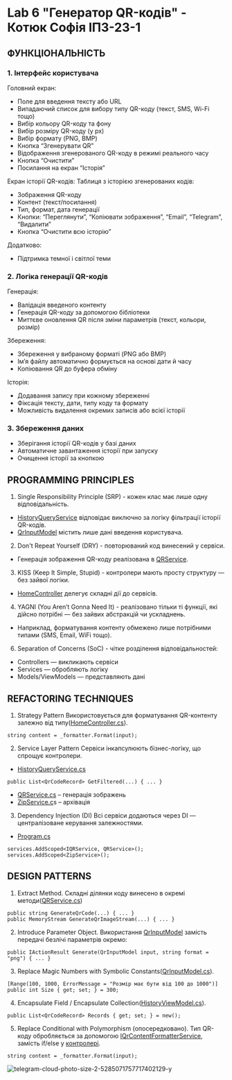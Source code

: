 # Lab 6 "Генератор QR-кодів" - Котюк Софія ІПЗ-23-1

## ФУНКЦІОНАЛЬНІСТЬ

### 1. Інтерфейс користувача

Головний екран:
- Поле для введення тексту або URL
- Випадаючий список для вибору типу QR-коду (текст, SMS, Wi-Fi тощо)
- Вибір кольору QR-коду та фону
- Вибір розміру QR-коду (у px)
- Вибір формату (PNG, BMP)
- Кнопка “Згенерувати QR”
- Відображення згенерованого QR-коду в режимі реального часу
- Кнопка “Очистити”
- Посилання на екран “Історія”

Екран історії QR-кодів:
Таблиця з історією згенерованих кодів:
  - Зображення QR-коду
  - Контент (текст/посилання)
  - Тип, формат, дата генерації
- Кнопки: “Переглянути”, “Копіювати зображення”, “Email”, “Telegram”, “Видалити”
- Кнопка “Очистити всю історію”

Додатково:
- Підтримка темної і світлої теми

### 2. Логіка генерації QR-кодів

Генерація:
- Валідація введеного контенту
- Генерація QR-коду за допомогою бібліотеки
- Миттєве оновлення QR після зміни параметрів (текст, кольори, розмір)
  
Збереження:
- Збереження у вибраному форматі (PNG або BMP)
- Ім’я файлу автоматично формується на основі дати й часу
- Копіювання QR до буфера обміну
  
Історія:
- Додавання запису при кожному збереженні
- Фіксація тексту, дати, типу коду та формату
- Можливість видалення окремих записів або всієї історії

### 3. Збереження даних

- Зберігання історії QR-кодів у базі даних
- Автоматичне завантаження історії при запуску
- Очищення історії за кнопкою


## PROGRAMMING PRINCIPLES

1. Single Responsibility Principle (SRP) - кожен клас має лише одну відповідальність.
-  [HistoryQueryService](https://github.com/KotiukSofiia/KPZ/blob/main/Lab%206/QrCodeGenerator/QrCodeGenerator/Services/HistoryQueryService.cs) відповідає виключно за логіку фільтрації історії QR-кодів.
-  [QrInputModel](https://github.com/KotiukSofiia/KPZ/blob/main/Lab%206/QrCodeGenerator/QrCodeGenerator/Models/QrInputModel.cs) містить лише дані введення користувача.

2. Don't Repeat Yourself (DRY) - повторюваний код винесений у сервіси.
- Генерація зображення QR-коду реалізована в [QRService](https://github.com/KotiukSofiia/KPZ/tree/main/Lab%206/QrCodeGenerator/QrCodeGenerator/Services).

3. KISS (Keep It Simple, Stupid) - контролери мають просту структуру — без зайвої логіки.
- [HomeController](https://github.com/KotiukSofiia/KPZ/blob/main/Lab%206/QrCodeGenerator/QrCodeGenerator/Controllers/HomeController.cs#L30-L64
) делегує складні дії до сервісів.

4. YAGNI (You Aren’t Gonna Need It) - реалізовано тільки ті функції, які дійсно потрібні — без зайвих абстракцій чи ускладнень.
- Наприклад, форматування контенту обмежено лише потрібними типами (SMS, Email, WiFi тощо).

6. Separation of Concerns (SoC) - чітке розділення відповідальностей:
- Controllers — викликають сервіси
- Services — обробляють логіку
- Models/ViewModels — представляють дані


## REFACTORING TECHNIQUES

1. Strategy Pattern
Використовується для форматування QR-контенту залежно від типу([HomeController.cs](https://github.com/KotiukSofiia/KPZ/blob/main/Lab%206/QrCodeGenerator/QrCodeGenerator/Controllers/HomeController.cs)).
```
string content = _formatter.Format(input);
```

2. Service Layer Pattern
Сервіси інкапсулюють бізнес-логіку, що спрощує контролери.
- [HistoryQueryService.cs](https://github.com/KotiukSofiia/KPZ/blob/main/Lab%206/QrCodeGenerator/QrCodeGenerator/Services/HistoryQueryService.cs)
```
public List<QrCodeRecord> GetFiltered(...) { ... }
```
- [QRService.cs](https://github.com/KotiukSofiia/KPZ/blob/main/Lab%206/QrCodeGenerator/QrCodeGenerator/Services/QRService.cs) – генерація зображень
- [ZipService.c](https://github.com/KotiukSofiia/KPZ/blob/main/Lab%206/QrCodeGenerator/QrCodeGenerator/Services/ZipService.cs)s – архівація

3. Dependency Injection (DI)
Всі сервіси додаються через DI — централізоване керування залежностями.
- [Program.cs](https://github.com/KotiukSofiia/KPZ/blob/main/Lab%206/QrCodeGenerator/QrCodeGenerator/Program.cs)
```
services.AddScoped<IQRService, QRService>();
services.AddScoped<ZipService>();
```


## DESIGN PATTERNS

1. Extract Method.
Складні ділянки коду винесено в окремі методи([QRService.cs](https://github.com/KotiukSofiia/KPZ/blob/main/Lab%206/QrCodeGenerator/QrCodeGenerator/Services/QRService.cs))

```
public string GenerateQrCode(...) { ... }
public MemoryStream GenerateQrImageStream(...) { ... }
```

2. Introduce Parameter Object.
Використання [QrInputModel](https://github.com/KotiukSofiia/KPZ/blob/main/Lab%206/QrCodeGenerator/QrCodeGenerator/Models/QrInputModel.cs) замість передачі безлічі параметрів окремо:
```
public IActionResult Generate(QrInputModel input, string format = "png") { ... }
```

3. Replace Magic Numbers with Symbolic Constants([QrInputModel.cs](https://github.com/KotiukSofiia/KPZ/blob/main/Lab%206/QrCodeGenerator/QrCodeGenerator/Models/QrInputModel.cs)).
```
[Range(100, 1000, ErrorMessage = "Розмір має бути від 100 до 1000")]
public int Size { get; set; } = 300;
```
4. Encapsulate Field / Encapsulate Collection([HistoryViewModel.cs](https://github.com/KotiukSofiia/KPZ/blob/main/Lab%206/QrCodeGenerator/QrCodeGenerator/Models/ViewModels/HistoryViewModel.cs)).
```
public List<QrCodeRecord> Records { get; set; } = new();
```
5. Replace Conditional with Polymorphism (опосередковано).
Тип QR-коду обробляється за допомогою [IQrContentFormatterService](https://github.com/KotiukSofiia/KPZ/blob/main/Lab%206/QrCodeGenerator/QrCodeGenerator/Services/QrContentFormatterService.cs), замість if/else у [контролері](https://github.com/KotiukSofiia/KPZ/blob/main/Lab%206/QrCodeGenerator/QrCodeGenerator/Controllers/HomeController.cs).
```
string content = _formatter.Format(input);
```



![telegram-cloud-photo-size-2-5285071757717402129-y](https://github.com/user-attachments/assets/031ba549-0724-42d2-9ac8-7eac5b2c57c7)

